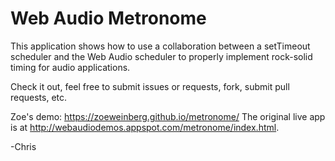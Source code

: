 # Web Audio Metronome

This application shows how to use a collaboration between a setTimeout scheduler and the Web Audio scheduler to properly implement rock-solid timing for audio applications.

Check it out, feel free to submit issues or requests, fork, submit pull requests, etc.

Zoe's demo: https://zoeweinberg.github.io/metronome/
The original live app is at http://webaudiodemos.appspot.com/metronome/index.html.

-Chris